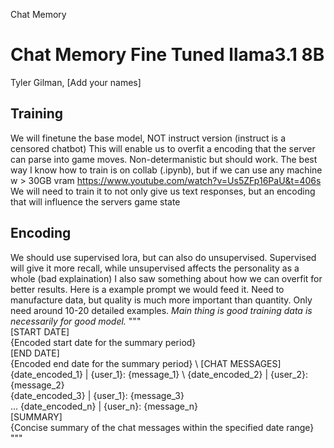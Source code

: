 Chat Memory 




# Chat Memory Fine Tuned llama3.1 8B

Tyler Gilman, [Add your names]

## Training
We will finetune the base model, NOT instruct version (instruct is a censored chatbot)
This will enable us to overfit a encoding that the server can parse into game moves.
Non-determanistic but should work.
The best way I know how to train is on collab (.ipynb), but if we can use any machine w > 30GB vram
https://www.youtube.com/watch?v=Us5ZFp16PaU&t=406s
We will need to train it to not only give us text responses, but an encoding that will influence the servers game state


## Encoding
We should use supervised lora, but can also do unsupervised.
Supervised will give it more recall, while unsupervised affects the personality as a whole (bad explaination)
I also saw something about how we can overfit for better results.
Here is a example prompt we would feed it. Need to manufacture data, but quality is much more important than quantity. Only need around 10-20 detailed examples.
*Main thing is good training data is necessarily for good model.*
""" \
[START DATE] \
{Encoded start date for the summary period} \
[END DATE] \
{Encoded end date for the summary period} \ 
[CHAT MESSAGES] \
{date_encoded_1} | {user_1}: {message_1} \ 
{date_encoded_2} | {user_2}: {message_2} \
{date_encoded_3} | {user_1}: {message_3} \
...
{date_encoded_n} | {user_n}: {message_n} \
[SUMMARY] \
{Concise summary of the chat messages within the specified date range} \
"""
